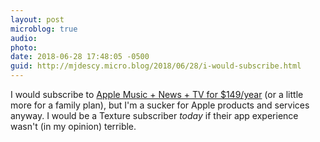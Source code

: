 ```yaml
---
layout: post
microblog: true
audio: 
photo: 
date: 2018-06-28 17:48:05 -0500
guid: http://mjdescy.micro.blog/2018/06/28/i-would-subscribe.html
---
```

I would subscribe to [Apple Music + News + TV for $149/year](https://birchtree.me/blog/apple-entertainment-pricing-and-feature-speculation/) (or a little more for a family plan), but I'm a sucker for Apple products and services anyway. I would be a Texture subscriber _today_ if their app experience wasn't (in my opinion) terrible.


